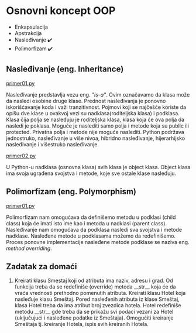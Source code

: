 # Osnovni koncept OOP 

- Enkapsulacija
- Apstrakcija 
- Nasleđivanje :heavy_check_mark:
- Polimorfizam :heavy_check_mark:

## Nasleđivanje (eng. Inheritance)

[primer01.py](/v6/primeri/primer01.py)

Nasleđivanje predstavlja vezu eng. *"is-a"*. Ovim označavamo da klasa može da nasledi osobine druge klase. Prednost nasleđivanja je ponovno iskorišćavanje koda i važi tranzitivnost.
Pojmovi koji se najčešće koriste da opišu dve klase u ovakvoj vezi su nadklasa(roditeljska klasa) i podklasa. Klasa čija polja se nasleđuju je roditeljska klasa, klasa koja će ova polja da nasledi je poklasa. 
Moguće je naslediti samo polja i metode koja su public ili protected. Privatna polja i metode nije moguće naslediti.
Python podržava jednostruko, nasleđivanje u više nivoa, hibridno nasleđivanje, hijerarhijsko nasleđivanje i višestruko nasleđivanje. 

[primer02.py](/v6/primeri/primer02.py)

U Python-u nadklasa (osnovna klasa) svih klasa je object klasa. Object klasa ima svoja ugrađena svojstva i metode, koje sve ostale klase nasleđuju. 

## Polimorfizam (eng. Polymorphism)

[primer01.py](/v6/primeri/primer01.py)

Polimorfizam nam omogućava da definišemo metodu u podklasi (child class) koja će imati isto ime kao i metoda u nadklasi (parent class). Nasleđivanje nam omogućava da podklasa nasledi sva svojstva i metode nadklase. Nasleđene metode u podklasama možemo da  redefinišemo. Proces ponovne implementacije nasleđene metode podklase se naziva eng. *method overriding*.

## Zadatak za domaći

1. Kreirati klasu Smestaj koji od atributa ima naziv, adresu i grad. Od funkcija treba da se redefiniše (override) metoda \_\_str_\_ koja će da vraća vrednosti prethodno pomenutih atributa.  Kreirati klasu Hotel koja nasleđuje klasu Smeštaj. Pored nasleđenih atributa iz klase Smeštaj, klasa Hotel treba da ima atribut broj zvezdica hotela. Hotel redefiniše metodu \_\_str_\_ gde treba da se prikažu svi podaci vezani za Hotel (uključujući i nasleđene podatke iz Smeštaja).
Omogućiti kreiranje Smeštaja tj. kreiranje Hotela, ispis svih kreiranih Hotela.
